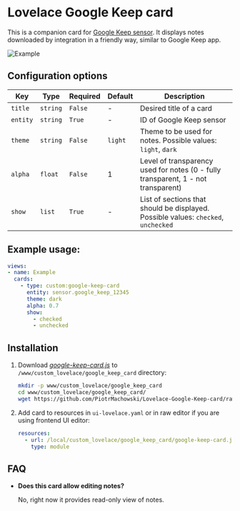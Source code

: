 # Lovelace Google Keep card

This is a companion card for [Google Keep sensor](https://github.com/PiotrMachowski/Home-Assistant-custom-components-Google-Keep). It displays notes downloaded by integration in a friendly way, similar to Google Keep app.

![Example](https://github.com/PiotrMachowski/Lovelace-Google-Keep-card/blob/master/s1.png)


## Configuration options

| Key | Type | Required | Default | Description |
| --- | --- | --- | --- | --- |
| `title` | `string` | `False` | - | Desired title of a card |
| `entity` | `string` | `True` | - | ID of Google Keep sensor |
| `theme` | `string` | `False` | `light` | Theme to be used for notes. Possible values: `light`, `dark` |
| `alpha` | `float` | `False` | 1 | Level of transparency used for notes (0 - fully transparent, 1 - not transparent) |
| `show` | `list` | `True` | - | List of sections that should be displayed. Possible values: `checked`, `unchecked` |


## Example usage:
```yaml
views:
- name: Example
  cards:
    - type: custom:google-keep-card
      entity: sensor.google_keep_12345
      theme: dark
      alpha: 0.7
      show:
        - checked
        - unchecked
```

## Installation
1. Download [*google-keep-card.js*](https://github.com/PiotrMachowski/Lovelace-Google-Keep-card/raw/master/dist/google-keep-card.js) to `/www/custom_lovelace/google_keep_card` directory:
    ```bash
    mkdir -p www/custom_lovelace/google_keep_card
    cd www/custom_lovelace/google_keep_card/
    wget https://github.com/PiotrMachowski/Lovelace-Google-Keep-card/raw/master/dist/google-keep-card.js
    ```
2. Add card to resources in `ui-lovelace.yaml` or in raw editor if you are using frontend UI editor:
    ```yaml
    resources:
      - url: /local/custom_lovelace/google_keep_card/google-keep-card.js
        type: module
    ```
## FAQ
* **Does this card allow editing notes?**
  
  No, right now it provides read-only view of notes.
